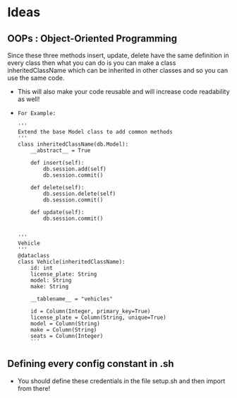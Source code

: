 # Ideas

## OOPs : Object-Oriented Programming
Since these three methods insert, update, delete have the same definition in every class then what you can do is you can make a class inheritedClassName which can be inherited in other classes and so you can use the same code.

-   This will also make your code reusable and will increase code readability as well!

-   `For Example:`
    ```
    '''
    Extend the base Model class to add common methods
    '''
    class inheritedClassName(db.Model):
        __abstract__ = True

        def insert(self):
            db.session.add(self)
            db.session.commit()

        def delete(self):
            db.session.delete(self)
            db.session.commit()

        def update(self):
            db.session.commit()


    '''
    Vehicle
    '''
    @dataclass
    class Vehicle(inheritedClassName):
        id: int
        license_plate: String
        model: String
        make: String

        __tablename__ = "vehicles"

        id = Column(Integer, primary_key=True)
        license_plate = Column(String, unique=True)
        model = Column(String)
        make = Column(String)
        seats = Column(Integer)
        ```
## Defining every config constant in .sh
- You should define these credentials in the file setup.sh and then import from there!